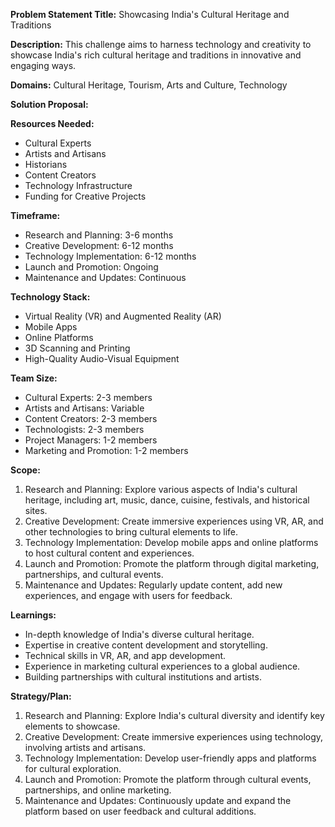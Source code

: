 **Problem Statement Title:** Showcasing India's Cultural Heritage and Traditions

**Description:** This challenge aims to harness technology and creativity to showcase India's rich cultural heritage and traditions in innovative and engaging ways.

**Domains:** Cultural Heritage, Tourism, Arts and Culture, Technology

**Solution Proposal:**

**Resources Needed:**
- Cultural Experts
- Artists and Artisans
- Historians
- Content Creators
- Technology Infrastructure
- Funding for Creative Projects

**Timeframe:**
- Research and Planning: 3-6 months
- Creative Development: 6-12 months
- Technology Implementation: 6-12 months
- Launch and Promotion: Ongoing
- Maintenance and Updates: Continuous

**Technology Stack:**
- Virtual Reality (VR) and Augmented Reality (AR)
- Mobile Apps
- Online Platforms
- 3D Scanning and Printing
- High-Quality Audio-Visual Equipment

**Team Size:**
- Cultural Experts: 2-3 members
- Artists and Artisans: Variable
- Content Creators: 2-3 members
- Technologists: 2-3 members
- Project Managers: 1-2 members
- Marketing and Promotion: 1-2 members

**Scope:**
1. Research and Planning: Explore various aspects of India's cultural heritage, including art, music, dance, cuisine, festivals, and historical sites.
2. Creative Development: Create immersive experiences using VR, AR, and other technologies to bring cultural elements to life.
3. Technology Implementation: Develop mobile apps and online platforms to host cultural content and experiences.
4. Launch and Promotion: Promote the platform through digital marketing, partnerships, and cultural events.
5. Maintenance and Updates: Regularly update content, add new experiences, and engage with users for feedback.

**Learnings:**
- In-depth knowledge of India's diverse cultural heritage.
- Expertise in creative content development and storytelling.
- Technical skills in VR, AR, and app development.
- Experience in marketing cultural experiences to a global audience.
- Building partnerships with cultural institutions and artists.

**Strategy/Plan:**
1. Research and Planning: Explore India's cultural diversity and identify key elements to showcase.
2. Creative Development: Create immersive experiences using technology, involving artists and artisans.
3. Technology Implementation: Develop user-friendly apps and platforms for cultural exploration.
4. Launch and Promotion: Promote the platform through cultural events, partnerships, and online marketing.
5. Maintenance and Updates: Continuously update and expand the platform based on user feedback and cultural additions.